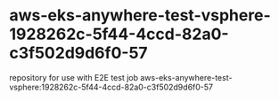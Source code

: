 # aws-eks-anywhere-test-vsphere-1928262c-5f44-4ccd-82a0-c3f502d9d6f0-57
repository for use with E2E test job aws-eks-anywhere-test-vsphere:1928262c-5f44-4ccd-82a0-c3f502d9d6f0-57
